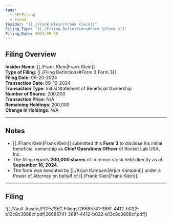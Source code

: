 ```yaml
---
tags:
  - SECFiling
  - Form3
Insider: "[[./Frank Klein|Frank Klein]]"
Filing_Type: "[[./Filing Definitions#Form 3|Form 3]]"
Filing_Date: 2024-09-20
---
```

## Filing Overview

**Insider Name**: [[./Frank Klein|Frank Klein]]  
**Type of Filing**: [[./Filing Definitions#Form 3|Form 3]]  
**Filing Date**: 09-20-2024  
**Transaction Date**: 09-16-2024  
**Transaction Type**: Initial Statement of Beneficial Ownership  
**Number of Shares**: 200,000  
**Transaction Price**: N/A  
**Remaining Holdings**: 200,000  
**Change in Holdings**: N/A  

---

## Notes

- [[./Frank Klein|Frank Klein]] submitted this **Form 3** to disclose his initial beneficial ownership as **Chief Operations Officer** of Rocket Lab USA, Inc.
- The filing reports **200,000 shares** of common stock held directly as of **September 16, 2024**.
- The form was executed by [[./Arjun Kampani|Arjun Kampani]] under a Power of Attorney on behalf of [[./Frank Klein|Frank Klein]].

---

## Filing

![[./Vault-Assets/PDFs/SEC Filings/26685741-368f-4412-b022-b13c8c3888cf.pdf|26685741-368f-4412-b022-b13c8c3888cf.pdf]]
